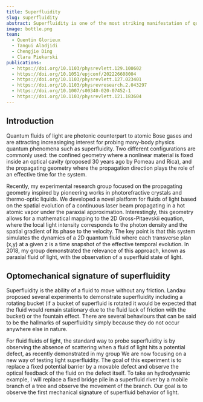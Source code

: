```yaml
---
title: Superfluidity
slug: superfluidity
abstract: Superfluidity is one of the most striking manifestation of quantum many-body physics. Initially observed in liquid Helium, the realization of atomic Bose-Einstein condensates (BEC) has allowed detailed investigations of this macroscopic quantum phenomenon exploiting the precise control over the system parameters. In the group, we study superfluidity of light in hot atomic vapor with special interest on low dimensionality and beyond mean field effects.
image: bottle.png
team:
  - Quentin Glorieux
  - Tangui Aladjidi
  - Chengjie Ding
  - Clara Piekarski
publications:
  - https://doi.org/10.1103/physrevlett.129.100602
  - https://doi.org/10.1051/epjconf/202226608004
  - https://doi.org/10.1103/physrevlett.127.023401
  - https://doi.org/10.1103/physrevresearch.2.043297
  - https://doi.org/10.1007/s00340-020-07452-1
  - https://doi.org/10.1103/physrevlett.121.183604
---
```

## Introduction

Quantum fluids of light are photonic counterpart to atomic Bose gases and are attracting increasinging interest for probing many-body physics quantum phenomena such as superfluidity. Two different configurations are commonly used: the confined geometry where a nonlinear material is fixed inside an optical cavity (proposed 30 years ago by Pomeau and Rica), and the propagating geometry where the propagation direction plays the role of an effective time for the system.

Recently, my experimental research group focused on the propagating geometry inspired by pioneering works in photorefractive crystals and thermo-optic liquids. We developed a novel platform for fluids of light based on the spatial evolution of a continuous laser beam propagating in a hot atomic vapor under the paraxial approximation. Interestingly, this geometry allows for a mathematical mapping to the 2D Gross-Pitaevskii equation, where the local light intensity corresponds to the photon density and the spatial gradient of its phase to the velocity. The key point is that this system simulates the dynamics of a 2D quantum fluid where each transverse plan (x,y) at a given z is a time snapshot of the effective temporal evolution. In 2018, my group demonstrated the relevance of this approach, known as paraxial fluid of light, with the observation of a superfluid state of light.

 
## Optomechanical signature of superfluidity

Superfluidity is the ability of a fluid to move without any friction. Landau proposed several experiments to demonstrate superfluidity including a rotating bucket (if a bucket of superfluid is rotated it would be expected that the fluid would remain stationary due to the fluid lack of friction with the bucket) or the fountain effect. There are several behaviours that can be said to be the hallmarks of superfluidity simply because they do not occur anywhere else in nature.

For fluid fluids of light, the standard way to probe superfluidity is by observing the absence of scattering when a fluid of light hits a potential defect, as recently demonstrated in my group
We are now focusing on a new way of testing light superfluidity. The goal of this experiment is to replace a fixed potential barrier by a movable defect and observe the optical feedback of the fluid on the defect itself. To take an hydrodynamic example, I will replace a fixed bridge pile in a superfluid river by a mobile branch of a tree and observe the movement of the branch. Our goal is to observe the first mechanical signature of superfluid behavior of light.
